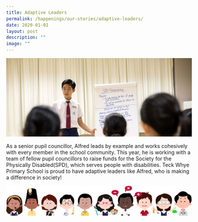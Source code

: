 ```yaml
---
title: Adaptive Leaders
permalink: /happenings/our-stories/adaptive-leaders/
date: 2020-01-01
layout: post
description: ""
image: ""
---
```

![](/images/AdaptiveLeader.jpg)

As a senior pupil councillor, Alfred leads by example and works cohesively with every member in the school community. This year, he is working with a team of fellow pupil councillors to raise funds for the Society for the Physically Disabled(SPD), which serves people with disabilities. Teck Whye Primary School is proud to have adaptive leaders like Alfred, who is making a difference in society!

![](/images/kids.png)
